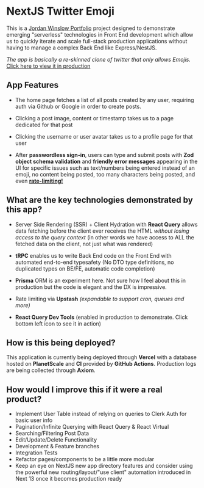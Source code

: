 # NextJS Twitter Emoji

This is a [Jordan Winslow Portfolio](https://JordanWinslow.dev) project designed to demonstrate emerging "serverless" technologies in Front End development which allow us to quickly iterate and scale full-stack production applications without having to manage a complex Back End like Express/NestJS.

_The app is basically a re-skinned clone of twitter that only allows Emojis._ [Click here to view it in production](https://next-twitter-emoji-mpq94yowt-jordanwinslow.vercel.app/)

## App Features

- The home page fetches a list of all posts created by any user, requiring auth via Github or Google in order to create posts.

- Clicking a post image, content or timestamp takes us to a page dedicated for that post

- Clicking the username or user avatar takes us to a profile page for that user

- After **passwordless sign-in**, users can type and submit posts with **Zod object schema validation** and **friendly error messages** appearing in the UI for specific issues such as text/numbers being entered instead of an emoji, no content being posted, too many characters being posted, and even <u>**rate-limiting!**</u>

## What are the key technologies demonstrated by this app?

- Server Side Rendering (SSR) + Client Hydration with **React Query** allows data fetching before the client ever receives the HTML _without losing access to the query context_ (in other words we have access to ALL the fetched data on the client, not just what was rendered)

- **tRPC** enables us to write Back End code on the Front End with automated end-to-end typesafety (No DTO type definitions, no duplicated types on BE/FE, automatic code completion)

- **Prisma** ORM is an experiment here. Not sure how I feel about this in production but the code is elegant and the DX is impressive.

- Rate limiting via **Upstash** _(expandable to support cron, queues and more)_

- **React Query Dev Tools** (enabled in production to demonstrate. Click bottom left icon to see it in action)

## How is this being deployed?

This application is currently being deployed through **Vercel** with a database hosted on **PlanetScale** and **CI** provided by **GitHub Actions**. Production logs are being collected through **Axiom**.

## How would I improve this if it were a real product?

- Implement User Table instead of relying on queries to Clerk Auth for basic user info
- Pagination/Infinite Querying with React Query & React Virtual
- Searching/Filtering Post Data
- Edit/Update/Delete Functionality
- Development & Feature branches
- Integration Tests
- Refactor pages/components to be a little more modular
- Keep an eye on NextJS new app directory features and consider using the powerful new routing/layout/"use client" automation introduced in Next 13 once it becomes production ready
